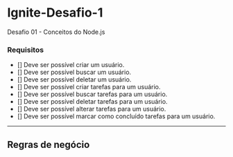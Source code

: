 # Ignite-Desafio-1

Desafio 01 - Conceitos do Node.js

### Requisitos

- [] Deve ser possível criar um usuário.
- [] Deve ser possível buscar um usuário.
- [] Deve ser possível deletar um usuário.
- [] Deve ser possível criar tarefas para um usuário.
- [] Deve ser possível buscar tarefas para um usuário.
- [] Deve ser possível deletar tarefas para um usuário.
- [] Deve ser possível alterar tarefas para um usuário.
- [] Deve ser possível marcar como concluído tarefas para um usuário.

---

## Regras de negócio
